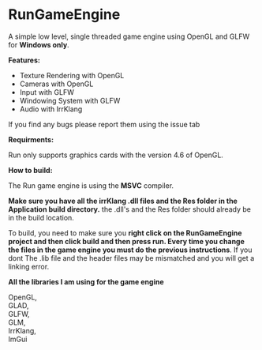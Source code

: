 # RunGameEngine

A simple low level, single threaded game engine using OpenGL and GLFW for **Windows only**.

**Features:**

- Texture Rendering with OpenGL
- Cameras with OpenGL
- Input with GLFW
- Windowing System with GLFW
- Audio with IrrKlang

If you find any bugs please report them using the issue tab

**Requirments:**

Run only supports graphics cards with the version 4.6 of OpenGL.


**How to build:**

The Run game engine is using the **MSVC** compiler.

**Make sure you have all the irrKlang .dll files and the Res folder in the Application build directory.** the .dll's and the Res folder should already be in the build location.

To build, you need to make sure you **right click on the RunGameEngine project and then click build and then press run. Every time you change the files in the game engine you must do the previous instructions**. If you dont The .lib file and the header files may be mismatched and you will get a linking error.

**All the libraries I am using for the game engine**

OpenGL,   
GLAD,   
GLFW,   
GLM,    
IrrKlang,   
ImGui
